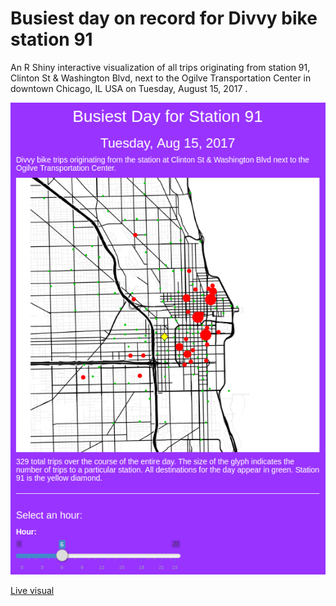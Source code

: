 # Busiest day on record for Divvy bike station 91

An R Shiny interactive visualization of all trips originating from station 91, Clinton St & Washington Blvd, next to the Ogilve Transportation Center in downtown Chicago, IL USA on Tuesday, August 15, 2017 .

![Screenshot of interactive visualization](https://github.com/alexkelley/divvy-station-91-visual/blob/master/91_screenshot.png)

[Live visual](https://akelle26.shinyapps.io/Station_91/)
